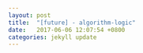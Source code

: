 ```yaml
---
layout: post
title:  "[future] - algorithm-logic"
date:   2017-06-06 12:07:54 +0800
categories: jekyll update
---
```

